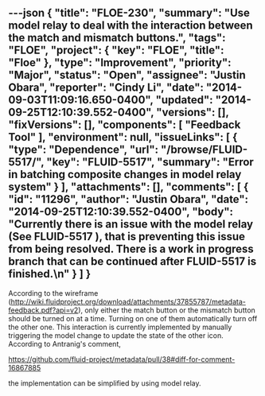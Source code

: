 ---json
{
  "title": "FLOE-230",
  "summary": "Use model relay to deal with the interaction between the match and mismatch buttons.",
  "tags": "FLOE",
  "project": {
    "key": "FLOE",
    "title": "Floe"
  },
  "type": "Improvement",
  "priority": "Major",
  "status": "Open",
  "assignee": "Justin Obara",
  "reporter": "Cindy Li",
  "date": "2014-09-03T11:09:16.650-0400",
  "updated": "2014-09-25T12:10:39.552-0400",
  "versions": [],
  "fixVersions": [],
  "components": [
    "Feedback Tool"
  ],
  "environment": null,
  "issueLinks": [
    {
      "type": "Dependence",
      "url": "/browse/FLUID-5517/",
      "key": "FLUID-5517",
      "summary": "Error in batching composite changes in model relay system"
    }
  ],
  "attachments": [],
  "comments": [
    {
      "id": "11296",
      "author": "Justin Obara",
      "date": "2014-09-25T12:10:39.552-0400",
      "body": "Currently there is an issue with the model relay (See FLUID-5517 ), that is preventing this issue from being resolved. There is a work in progress branch that can be continued after FLUID-5517 is finished.\n"
    }
  ]
}
---
According to the wireframe (<http://wiki.fluidproject.org/download/attachments/37855787/metadata-feedback.pdf?api=v2>), only either the match button or the mismatch button should be turned on at a time. Turning on one of them automatically turn off the other one. This interaction is currently implemented by manually triggering the model change to update the state of the other icon. According to Antranig's comment,&#x20;

<https://github.com/fluid-project/metadata/pull/38#diff-for-comment-16867885>

the implementation can be simplified by using model relay.

        
